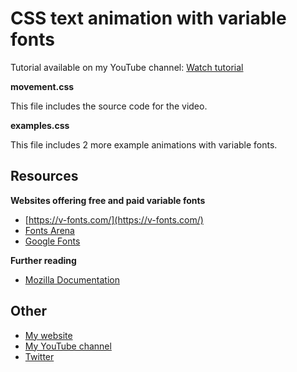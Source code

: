 # CSS text animation with variable fonts

Tutorial available on my YouTube channel: [Watch tutorial](https://youtu.be/JbjA4oE4Ma4)

**movement.css**

This file includes the source code for the video. 

**examples.css** 

This file includes 2 more example animations with variable fonts. 

## Resources 

**Websites offering free and paid variable fonts**
* [https://v-fonts.com/](https://v-fonts.com/)
* [Fonts Arena](https://fontsarena.com/tag/variable-font/)
* [Google Fonts](https://fonts.google.com/variablefonts)

**Further reading**
* [Mozilla Documentation](https://developer.mozilla.org/en-US/docs/Web/CSS/CSS_Fonts/Variable_Fonts_Guide)

## Other
* [My website](https://www.pmcoding.co.uk/)
* [My YouTube channel](https://www.youtube.com/channel/UCnTVj2blZd_9_xpbo2t7ARw)
* [Twitter](https://twitter.com/pmcoding)
